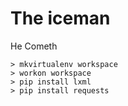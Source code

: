 # The iceman
He Cometh

```
> mkvirtualenv workspace
> workon workspace
> pip install lxml
> pip install requests
```
